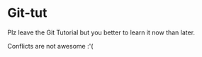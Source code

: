 # Git-tut

Plz leave the Git Tutorial but you better to learn it now than later.

Conflicts are not awesome :'(
